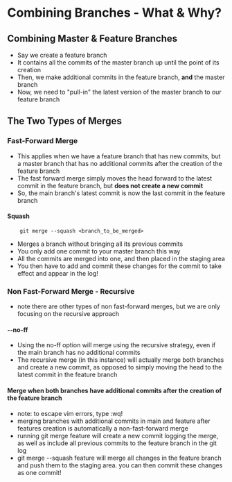 # Combining Branches - What & Why?

## Combining Master & Feature Branches

- Say we create a feature branch
- It contains all the commits of the master branch up until the point of its creation
- Then, we make additional commits in the feature branch, **and** the master branch
- Now, we need to "pull-in" the latest version of the master branch to our feature branch

## The Two Types of Merges

### Fast-Forward Merge

- This applies when we have a feature branch that has new commits, but a master branch that has no additional commits after the creation of the feature branch
- The fast forward merge simply moves the head forward to the latest commit in the feature branch, but **does not create a new commit**
- So, the main branch's latest commit is now the last commit in the feature branch

#### Squash

```git
    git merge --squash <branch_to_be_merged>
```

- Merges a branch without bringing all its previous commits
- You only add one commit to your master branch this way
- All the commits are merged into one, and then placed in the staging area
- You then have to add and commit these changes for the commit to take effect and appear in the log!

### Non Fast-Forward Merge - Recursive

- note there are other types of non fast-forward merges, but we are only focusing on the recursive approach

#### --no-ff

- Using the no-ff option will merge using the recursive strategy, even if the main branch has no additional commits 
- The recursive merge (in this instance) will actually merge both branches and create a new commit, as opposed to simply moving the head to the latest commit in the feature branch

#### Merge when both branches have additional commits after the creation of the feature branch

- note: to escape vim errors, type :wq!
- merging branches with additional commits in main and feature after features creation is automatically a non-fast-forward merge
- running git merge feature will create a new commit logging the merge, as well as include all previous commits to the feature branch in the git log
- git merge --squash feature will merge all changes in the feature branch and push them to the staging area. you can then commit these changes as one commit!
